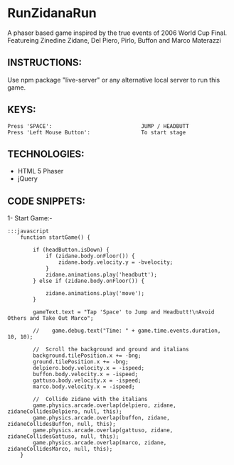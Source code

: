 # RunZidanaRun #
A phaser based game inspired by the true events of 2006 World Cup Final. Featureing Zinedine Zidane, Del Piero, Pirlo, Buffon and Marco Materazzi


## INSTRUCTIONS: ##

Use npm package "live-server" or any alternative local server to run this game.


## KEYS: ##

    Press 'SPACE':                            JUMP / HEADBUTT
    Press 'Left Mouse Button':                To start stage


## TECHNOLOGIES: ##

- HTML 5 Phaser
- jQuery


## CODE SNIPPETS: ##

1- Start Game:-

    :::javascript
        function startGame() {

            if (headButton.isDown) {
                if (zidane.body.onFloor()) {
                    zidane.body.velocity.y = -bvelocity;
                }
                zidane.animations.play('headbutt');
            } else if (zidane.body.onFloor()) {

                zidane.animations.play('move');
            }

            gameText.text = "Tap 'Space' to Jump and Headbutt!\nAvoid Others and Take Out Marco";

            //    game.debug.text("Time: " + game.time.events.duration, 10, 10);

            //  Scroll the background and ground and italians
            background.tilePosition.x += -bng;
            ground.tilePosition.x += -bng;
            delpiero.body.velocity.x = -ispeed;
            buffon.body.velocity.x = -ispeed;
            gattuso.body.velocity.x = -ispeed;
            marco.body.velocity.x = -ispeed;

            //  Collide zidane with the italians
            game.physics.arcade.overlap(delpiero, zidane, zidaneCollidesDelpiero, null, this);
            game.physics.arcade.overlap(buffon, zidane, zidaneCollidesBuffon, null, this);
            game.physics.arcade.overlap(gattuso, zidane, zidaneCollidesGattuso, null, this);
            game.physics.arcade.overlap(marco, zidane, zidaneCollidesMarco, null, this);
        }
